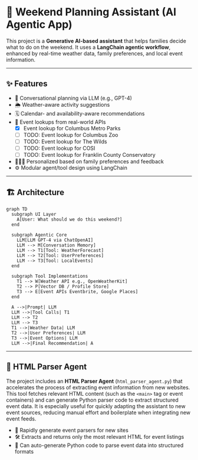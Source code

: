 # 🧭 Weekend Planning Assistant (AI Agentic App)

This project is a **Generative AI-based assistant** that helps families decide what to do on the weekend. It uses a **LangChain agentic workflow**, enhanced by real-time weather data, family preferences, and local event information.

---

## ✨ Features

- 🧠 Conversational planning via LLM (e.g., GPT-4)
- 🌦 Weather-aware activity suggestions
- 🗓 Calendar- and availability-aware recommendations
- 📍 Event lookups from real-world APIs
  - [x] Event lookup for Columbus Metro Parks
  - [ ] TODO: Event lookup for Columbus Zoo
  - [ ] TODO: Event lookup for The Wilds
  - [ ] TODO: Event lookup for COSI
  - [ ] TODO: Event lookup for Franklin County Conservatory
- 👨‍👩‍👧 Personalized based on family preferences and feedback
- ⚙️ Modular agent/tool design using LangChain

---

## 🏗 Architecture

```mermaid
graph TD
  subgraph UI Layer
    A[User: What should we do this weekend?]
  end

  subgraph Agentic Core
    LLM[LLM GPT-4 via ChatOpenAI]
    LLM --> M[Conversation Memory]
    LLM --> T1[Tool: WeatherForecast]
    LLM --> T2[Tool: UserPreferences]
    LLM --> T3[Tool: LocalEvents]
  end

  subgraph Tool Implementations
    T1 --> W[Weather API e.g., OpenWeatherKit]
    T2 --> P[Vector DB / Profile Store]
    T3 --> E[Event APIs Eventbrite, Google Places]
  end

  A -->|Prompt| LLM
  LLM -->|Tool Calls| T1
  LLM --> T2
  LLM --> T3
  T1 -->|Weather Data| LLM
  T2 -->|User Preferences| LLM
  T3 -->|Event Options| LLM
  LLM -->|Final Recommendation| A
```

---

## 🧩 HTML Parser Agent

The project includes an **HTML Parser Agent** (`html_parser_agent.py`) that accelerates the process of extracting event information from new websites. This tool fetches relevant HTML content (such as the `<main>` tag or event containers) and can generate Python parser code to extract structured event data. It is especially useful for quickly adapting the assistant to new event sources, reducing manual effort and boilerplate when integrating new event feeds.

- 🚀 Rapidly generate event parsers for new sites
- 🛠️ Extracts and returns only the most relevant HTML for event listings
- 🤖 Can auto-generate Python code to parse event data into structured formats
